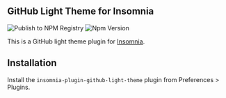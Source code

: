 ## GitHub Light Theme for Insomnia

![Publish to NPM Registry](https://github.com/seanghay/insomnia-plugin-github-light-theme/workflows/Publish%20to%20NPM%20Registry/badge.svg)
![Npm Version](https://img.shields.io/npm/v/insomnia-plugin-github-light-theme.svg)

This is a GitHub light theme plugin for [Insomnia](https://insomnia.rest).

## Installation

Install the `insomnia-plugin-github-light-theme` plugin from Preferences > Plugins.
